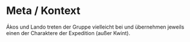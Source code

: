 # Meta / Kontext

Ákos und Lando treten der Gruppe vielleicht bei und übernehmen jeweils einen der Charaktere der Expedition (außer Kwint).